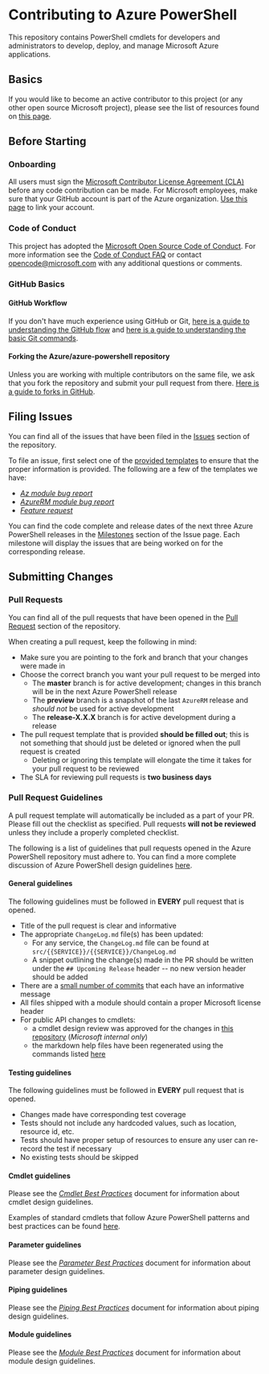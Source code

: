 # Contributing to Azure PowerShell

This repository contains PowerShell cmdlets for developers and administrators to develop, deploy, and manage Microsoft Azure applications.

## Basics

If you would like to become an active contributor to this project (or any other open source Microsoft project), please see the list of resources found on [this page](https://opensource.microsoft.com/resources).

## Before Starting

### Onboarding

All users must sign the [Microsoft Contributor License Agreement (CLA)](https://cla.opensource.microsoft.com/) before any code contribution can be made. For Microsoft employees, make sure that your GitHub account is part of the Azure organization. [Use this page](http://aka.ms/azuregithub) to link your account.

### Code of Conduct

This project has adopted the [Microsoft Open Source Code of Conduct](https://opensource.microsoft.com/codeofconduct/). For more information see the [Code of Conduct FAQ](https://opensource.microsoft.com/codeofconduct/faq/) or contact [opencode@microsoft.com](mailto:opencode@microsoft.com) with any additional questions or comments.

### GitHub Basics

#### GitHub Workflow

If you don't have much experience using GitHub or Git, [here is a guide to understanding the GitHub flow](https://guides.github.com/introduction/flow/) and [here is a guide to understanding the basic Git commands](https://education.github.com/git-cheat-sheet-education.pdf).

#### Forking the Azure/azure-powershell repository

Unless you are working with multiple contributors on the same file, we ask that you fork the repository and submit your pull request from there. [Here is a guide to forks in GitHub](https://guides.github.com/activities/forking/).

## Filing Issues

You can find all of the issues that have been filed in the [Issues](https://github.com/Azure/azure-powershell/issues) section of the repository.

To file an issue, first select one of the [provided templates](https://github.com/Azure/azure-powershell/issues/new/choose) to ensure that the proper information is provided. The following are a few of the templates we have:

- [_Az module bug report_](https://github.com/Azure/azure-powershell/issues/new?assignees=&labels=&template=az-module-bug-report.md&title=)
- [_AzureRM module bug report_](https://github.com/Azure/azure-powershell/issues/new?assignees=&labels=&template=azurerm-module-bug-report.md&title=)
- [_Feature request_](https://github.com/Azure/azure-powershell/issues/new?assignees=&labels=Feature+Request&template=feature_request.md&title=)

You can find the code complete and release dates of the next three Azure PowerShell releases in the [Milestones](https://github.com/Azure/azure-powershell/milestones) section of the Issue page. Each milestone will display the issues that are being worked on for the corresponding release.

## Submitting Changes

### Pull Requests

You can find all of the pull requests that have been opened in the [Pull Request](https://github.com/Azure/azure-powershell/pulls) section of the repository.

When creating a pull request, keep the following in mind:
- Make sure you are pointing to the fork and branch that your changes were made in
- Choose the correct branch you want your pull request to be merged into
    - The **master** branch is for active development; changes in this branch will be in the next Azure PowerShell release
    - The **preview** branch is a snapshot of the last `AzureRM` release and _should not_ be used for active development
    - The **release-X.X.X** branch is for active development during a release
- The pull request template that is provided **should be filled out**; this is not something that should just be deleted or ignored when the pull request is created
    - Deleting or ignoring this template will elongate the time it takes for your pull request to be reviewed
- The SLA for reviewing pull requests is **two business days**

### Pull Request Guidelines

A pull request template will automatically be included as a part of your PR. Please fill out the checklist as specified. Pull requests **will not be reviewed** unless they include a properly completed checklist.

The following is a list of guidelines that pull requests opened in the Azure PowerShell repository must adhere to. You can find a more complete discussion of Azure PowerShell design guidelines [here](documentation/development-docs/design-guidelines).

#### General guidelines

The following guidelines must be followed in **EVERY** pull request that is opened.

- Title of the pull request is clear and informative
- The appropriate `ChangeLog.md` file(s) has been updated:
    - For any service, the `ChangeLog.md` file can be found at `src/{{SERVICE}}/{{SERVICE}}/ChangeLog.md`
    - A snippet outlining the change(s) made in the PR should be written under the `## Upcoming Release` header -- no new version header should be added
- There are a [small number of commits](documentation/development-docs/cleaning-up-commits.md) that each have an informative message
- All files shipped with a module should contain a proper Microsoft license header
- For public API changes to cmdlets:
    - a cmdlet design review was approved for the changes in [this repository](https://github.com/Azure/azure-powershell-cmdlet-review-pr) (_Microsoft internal only_)
    - the markdown help files have been regenerated using the commands listed [here](documentation/development-docs/help-generation.md#updating-all-markdown-files-in-a-module)

#### Testing guidelines

The following guidelines must be followed in **EVERY** pull request that is opened.

- Changes made have corresponding test coverage
- Tests should not include any hardcoded values, such as location, resource id, etc.
- Tests should have proper setup of resources to ensure any user can re-record the test if necessary
- No existing tests should be skipped

#### Cmdlet guidelines

Please see the [_Cmdlet Best Practices_](./documentation/development-docs/design-guidelines/cmdlet-best-practices.md) document for information about cmdlet design guidelines.

Examples of standard cmdlets that follow Azure PowerShell patterns and best practices can be found [here](./documentation/development-docs/examples).

#### Parameter guidelines

Please see the [_Parameter Best Practices_](./documentation/development-docs/design-guidelines/parameter-best-practices.md) document for information about parameter design guidelines.

#### Piping guidelines

Please see the [_Piping Best Practices_](./documentation/development-docs/design-guidelines/piping-best-practices.md) document for information about piping design guidelines.

#### Module guidelines

Please see the [_Module Best Practices_](./documentation/development-docs/design-guidelines/module-best-practices.md) document for information about module design guidelines.
